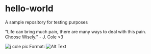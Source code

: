 # hello-world
A sample repository for testing purposes

"Life can bring much pain, there are many ways to deal with this pain. Choose Wisely." - J. Cole <3


![j cole pic](User/Bubblegum/GitHub/images/cole.jpg)
Format: ![Alt Text](url)
